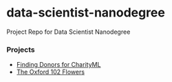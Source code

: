 # data-scientist-nanodegree
Project Repo for Data Scientist Nanodegree

### Projects

* [Finding Donors for CharityML](finding_donors)
* [The Oxford 102 Flowers](imc_submission)
